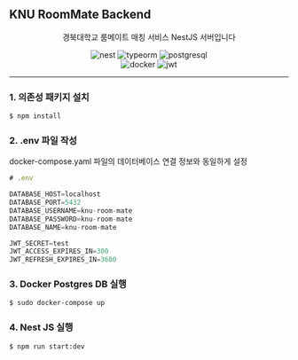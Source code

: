 ## KNU RoomMate Backend

<p align="center">경북대학교 룸메이트 매칭 서비스 NestJS 서버입니다</p>

<div align="center">

![nest](https://img.shields.io/badge/Nest_JS-202020?style=for-the-badge&logo=nestjs&logoColor=E0234E)
![typeorm](https://img.shields.io/badge/TypeORM-202020?style=for-the-badge&logo=nestjs&logoColor=E0234E)
![postgresql](https://img.shields.io/badge/PostgreSQL-202020?style=for-the-badge&logo=postgresql&logoColor=4169E1)
<br/>
![docker](https://img.shields.io/badge/DOCKER_COMPOSE-202020?style=for-the-badge&logo=docker&logoColor=2496ED)
![jwt](https://img.shields.io/badge/JSON_WEB_TOKEN-202020?style=for-the-badge&logo=jsonwebtokens&logoColor=eeeeee)

</div>

---

### 1. 의존성 패키지 설치

```bash
$ npm install
```

### 2. .env 파일 작성

docker-compose.yaml 파일의 데이터베이스 연결 정보와 동일하게 설정

```js
# .env

DATABASE_HOST=localhost
DATABASE_PORT=5432
DATABASE_USERNAME=knu-room-mate
DATABASE_PASSWORD=knu-room-mate
DATABASE_NAME=knu-room-mate

JWT_SECRET=test
JWT_ACCESS_EXPIRES_IN=300
JWT_REFRESH_EXPIRES_IN=3600
```

### 3. Docker Postgres DB 실행

```bash
$ sudo docker-compose up
```

### 4. Nest JS 실행

```bash
$ npm run start:dev
```
